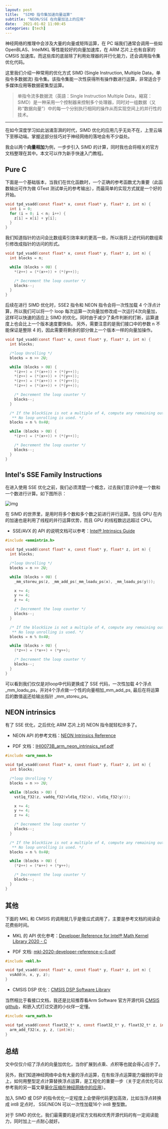 ```yaml
---
layout: post
title:  "SIMD 指令集加速向量运算"
subtitle: "NEON/SSE 在向量加法上的应用"
date:   2021-01-02 11:00:45
categories: [tech]
---
```


神经网络的推理中会涉及大量的向量或矩阵运算，在 PC 端我们通常会调用一些如 OpenBLAS、IntelMKL 等性能较好的向量加速库，在 ARM 芯片上也有自家的 CMSIS 加速库。而这些库的底层除了利用处理器的并行化能力，还会调用指令集优化代码。

这里我们介绍一种常用的优化方式 SIMD (Single Instruction, Multiple Data，单指令多数据流) 指令集。该指令集能一次性获得所有操作数进行运算，非常适合于多媒体应用等数据密集型运算。

>  单指令流多数据流（英語：Single Instruction Multiple Data，縮寫：SIMD）是一种采用一个控制器来控制多个处理器，同时对一组数据（又称“数据向量”）中的每一个分别执行相同的操作从而实现空间上的并行性的技术。 

___

在如今深度学习如此汹涌澎湃的时代，SIMD 优化的应用几乎无处不在，上至云端下至移动端。掌握这部分技巧对于神经网络的落地会有不少益处。

我会以两个**向量相加**为例，一步步引入 SIMD 的计算，同时我也会将相关的官方文档整理在其中。本文可以作为新手快速入门教程。

## Pure C

下面是一个基础版本，当我们在优化函数时，一个正确的参考函数尤为重要（此函数输出可作为做 GTest 测试单元的参考输出），而最简单的实现方式就是一个好的开始。

```c
void tpd_vsadd(const float* x, const float* y, float* z, int n) {
  int i = 0;
  for (i = 0; i < n; i++) {
    z[i] = x[i] + y[i];
  }
}
```

我们知道指针的访问会比数组索引效率来的更高一些，所以我将上述代码的数组索引修改成指针的访问的形式。

```c
void tpd_vsadd(const float* x, const float* y, float* z, int n) {
  int blocks = n;

  while (blocks > 0U) {
    *(z++) = (*(x++)) + (*(y++));

    /* Decrement the loop counter */
    blocks--;
  }
}
```

后续在进行 SIMD 优化时，SSE2 指令和 NEON 指令会将一次性加载 4 个浮点计算，所以我们可以将一个 loop 每次运算一次向量加修改成一次运行4次向量加，这样可以快速的适应上 SIMD 的优化。同时由于减少了条件判断的打断，运算速度上也会比上一个版本速度要快些。 另外，需要注意的是我们接口中的参数 n 不能保证是整除 4 的，因此需要将剩余的部分做上一个版本一样的向量加操作。

```c
void tpd_vsadd(const float* x, const float* y, float* z, int n) {
  int blocks;

  /*loop Unrolling */
  blocks = n >> 2U;

  while (blocks > 0U) {
    *(z++) = (*(x++)) + (*(y++));
    *(z++) = (*(x++)) + (*(y++));
    *(z++) = (*(x++)) + (*(y++));
    *(z++) = (*(x++)) + (*(y++));

    /* Decrement the loop counter */
    blocks--;
  }

  /* If the blockSize is not a multiple of 4, compute any remaining output samples here.
   ** No loop unrolling is used. */
  blocks = n % 0x4U;

  while (blocks > 0U) {
    *(z++) = (*(x++)) + (*(y++));

    /* Decrement the loop counter */
    blocks--;
  }
}
```

## Intel's SSE Family Instructions

在进入使用 SSE 优化之前，我们必须清楚一个概念，过去我们意识中是一个数和一个数进行计算。如下图所示：

![img](https://pic3.zhimg.com/v2-0f375a77f8fa7b13f539f9ccf04652da_b.png)

在 SIMD 的世界里，是用时将多个数和多个数之前进行并行运算。包括 GPU 在内的加速也是利用了线程的并行运算优势，而且 GPU 的线程数远远超过 CPU。

- SSE/AVX 的 API 的说明文档可以参考：[Intel® Intrinsics Guide](https://software.intel.com/sites/landingpage/IntrinsicsGuide/)

```c
#include <emmintrin.h>

void tpd_vsadd(const float* x, const float* y, float* z, int n) {
  int blocks;

  /*loop Unrolling */
  blocks = n >> 2U;

  while (blocks > 0U) {
    _mm_storeu_ps(z, _mm_add_ps(_mm_loadu_ps(x), _mm_loadu_ps(y)));

    x += 4;
    y += 4;
    z += 4;

    /* Decrement the loop counter */
    blocks--;
  }

  /* If the blockSize is not a multiple of 4, compute any remaining output samples here.
   ** No loop unrolling is used. */
  blocks = n % 0x4U;

  while (blocks > 0U) {
    (*z++) = (*x++) + (*y++);

    /* Decrement the loop counter */
    blocks--;
  }
}
```

可以看到我们仅仅是对loop中代码更换成了 SSE 代码，一次性加载 4个浮点_mm_loadu_ps，并对4个浮点做一个性的向量相加_mm_add_ps, 最后在将运算后的数值返还给输出指针 _mm_storeu_ps。

## NEON intrinsics

有了 SSE 优化，之后优化 ARM 芯片上的 NEON 指令就轻松许多了。

- NEON API 的参考文档：[NEON Intrinsics Reference](http://infocenter.arm.com/help/index.jsp?topic=/com.arm.doc.dui0204j/Bcfjicfj.html)

- PDF 文档：[IHI0073B_arm_neon_intrinsics_ref.pdf](http://infocenter.arm.com/help/topic/com.arm.doc.ihi0073b/IHI0073B_arm_neon_intrinsics_ref.pdf)

```c
#include <arm_neon.h>

void tpd_vsadd(const float* x, const float* y, float* z, int n) {
  int blocks;

  /*loop Unrolling */
  blocks = n >> 2U;

  while (blocks > 0U) {
    vst1q_f32(z, vaddq_f32(vld1q_f32(x), vld1q_f32(y)));

    x += 4;
    y += 4;
    z += 4;

    /* Decrement the loop counter */
    blocks--;
  }

  /* If the blockSize is not a multiple of 4, compute any remaining output samples here.
   ** No loop unrolling is used. */
  blocks = n % 0x4U;

  while (blocks > 0U) {
    (*z++) = (*x++) + (*y++);

    /* Decrement the loop counter */
    blocks--;
  }
}
```

## 其他

下面的 MKL 和 CMSIS 的调用就几乎是傻瓜式调用了，主要是参考文档的阅读会花费些时间。

- MKL 的 API 优化参考：[Developer Reference for Intel® Math Kernel Library 2020 - C](https://software.intel.com/content/www/us/en/develop/documentation/mkl-developer-reference-c/top.html)

- PDF 文档: [mkl-2020-developer-reference-c-0.pdf](https://software.intel.com/content/www/us/en/develop/download/developer-reference-for-intel-math-kernel-library-c.html)

```c
#include <mkl.h>

void tpd_vsadd(const float* x, const float* y, float* z, int n) {
  vsAdd(n, x, y, z);
}
```

- CMSIS DSP 优化：[CMSIS DSP Software Library](https://arm-software.github.io/CMSIS_5/DSP/html/index.html)

当然相比于看接口文档，我还是比较推荐看Arm Software 官方开源代码  [CMSIS github](https://github.com/ARM-software/CMSIS)，和嵌入式打过交道的小伙伴一定懂。

```c
#include <arm_math.h>

void tpd_vsadd(const float32_t* x, const float32_t* y, float32_t* z, int n) {
  arm_add_f32(x, y, z, (int)n);
}
```

## 总结

文中仅仅介绍了浮点的向量加优化，当你扩展到点乘、点积等也就会得心应手了。

另外，我们知道神经网络中会有大量的浮点运算，在有些浮点运算能力偏弱的平台上，如何用整型定点计算替换浮点运算，是工程化的重要一步（关于定点优化可以参考我的另一篇文章[量化压缩在神经网络中的应用](https://zhuanlan.zhihu.com/p/38328685)）。

加入 SIMD 或 DSP 的指令优化一定程度上会使得代码更加高效，比如当浮点转换成 int8 定点时， SSE/NEON 可以一次性加载16个 int8 整型数。

对于 SIMD 的优化，我们最需要的是对官方文档和优秀开源代码的有一定阅读能力，同时加上一点耐心就好。
